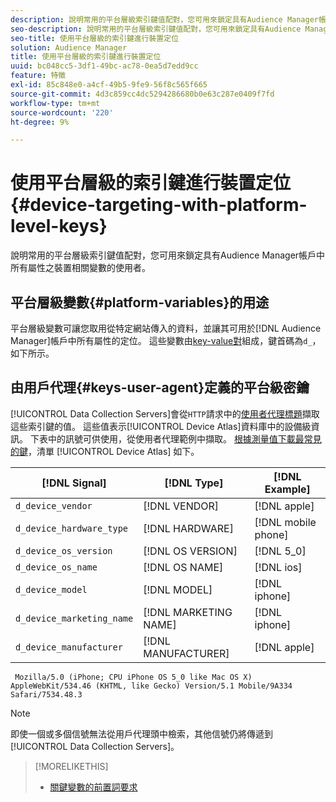 ```yaml
---
description: 說明常用的平台層級索引鍵值配對，您可用來鎖定具有Audience Manager帳戶中所有屬性之裝置相關變數的使用者。
seo-description: 說明常用的平台層級索引鍵值配對，您可用來鎖定具有Audience Manager帳戶中所有屬性之裝置相關變數的使用者。
seo-title: 使用平台層級的索引鍵進行裝置定位
solution: Audience Manager
title: 使用平台層級的索引鍵進行裝置定位
uuid: bc048cc5-3df1-49bc-ac78-0ea5d7edd9cc
feature: 特徵
exl-id: 85c848e0-a4cf-49b5-9fe9-56f8c565f665
source-git-commit: 4d3c859cc4dc5294286680b0e63c287e0409f7fd
workflow-type: tm+mt
source-wordcount: '220'
ht-degree: 9%

---
```


# 使用平台層級的索引鍵進行裝置定位 {#device-targeting-with-platform-level-keys}

說明常用的平台層級索引鍵值配對，您可用來鎖定具有Audience Manager帳戶中所有屬性之裝置相關變數的使用者。

## 平台層級變數{#platform-variables}的用途

<!-- c_tb_device_targeting.xml -->

平台層級變數可讓您取用從特定網站傳入的資料，並讓其可用於[!DNL Audience Manager]帳戶中所有屬性的定位。 這些變數由[key-value對](../../reference/key-value-pairs-explained.md)組成，鍵首碼為`d_`，如下所示。

## 由用戶代理{#keys-user-agent}定義的平台級密鑰

[!UICONTROL Data Collection Servers]會從`HTTP`請求中的[使用者代理標題](https://www.w3.org/Protocols/rfc2616/rfc2616-sec14.html#sec14.43)擷取這些索引鍵的值。 這些值表示[!UICONTROL Device Atlas]資料庫中的設備級資訊。 下表中的訊號可供使用，從使用者代理範例中擷取。 [根據測量值下載最常見的鍵](assets/device_keys.csv)，清單 [!UICONTROL Device Atlas] 如下。

| [!DNL Signal] | [!DNL Type] | [!DNL Example] |
|---|---|---|
| `d_device_vendor` | [!DNL VENDOR] | [!DNL apple] |
| `d_device_hardware_type` | [!DNL HARDWARE] | [!DNL mobile phone] |
| `d_device_os_version` | [!DNL OS VERSION] | [!DNL 5_0] |
| `d_device_os_name` | [!DNL OS NAME] | [!DNL ios] |
| `d_device_model` | [!DNL MODEL] | [!DNL iphone] |
| `d_device_marketing_name` | [!DNL MARKETING NAME] | [!DNL iphone] |
| `d_device_manufacturer` | [!DNL MANUFACTURER] | [!DNL apple] |

```
 Mozilla/5.0 (iPhone; CPU iPhone OS 5_0 like Mac OS X) AppleWebKit/534.46 (KHTML, like Gecko) Version/5.1 Mobile/9A334 Safari/7534.48.3
```

>[!NOTE]
>
>即使一個或多個信號無法從用戶代理頭中檢索，其他信號仍將傳遞到[!UICONTROL Data Collection Servers]。

>[!MORELIKETHIS]
>
>* [關鍵變數的前置詞要求](../../features/traits/trait-variable-prefixes.md)

